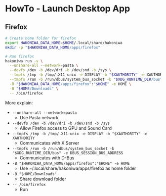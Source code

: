 # HowTo - Launch Desktop App

## Firefox

```sh
# Create home folder for firefox
export HAKONIWA_DATA_HOME=$HOME/.local/share/hakoniwa
mkdir -p "$HAKONIWA_DATA_HOME/apps/firefox"

# Run firefox
hakoniwa run -v \
  --unshare-all --network=pasta \
  --devfs /dev -b /dev/dri -b /dev/snd -b /sys \
  --tmpfs /tmp -b /tmp/.X11-unix -e DISPLAY -b "$XAUTHORITY" -e XAUTHORITY \
  --tmpfs /run -b /run/dbus/system_bus_socket -b "$XDG_RUNTIME_DIR/bus" -e DBUS_SESSION_BUS_ADDRESS \
  -B "$HAKONIWA_DATA_HOME/apps/firefox":"$HOME" -e HOME \
  -B "$HOME/Downloads" \
  -- /bin/firefox
```

More explain:

- `--unshare-all --network=pasta`
  - Use Pasta network
- `--devfs /dev -b /dev/dri -b /dev/snd -b /sys`
  - Allow Firefox access to GPU and Sound Card
- `--tmpfs /tmp -b /tmp/.X11-unix -e DISPLAY -b "$XAUTHORITY" -e XAUTHORITY`
  - Communicates with X Server
- `--tmpfs /run -b /run/dbus/system_bus_socket -b "$XDG_RUNTIME_DIR/bus" -e DBUS_SESSION_BUS_ADDRESS`
  - Communicates with D-Bus
- `-B "$HAKONIWA_DATA_HOME/apps/firefox":"$HOME" -e HOME`
  - Use ~/.local/share/hakoniwa/apps/firefox as home folder
- `-B "$HOME/Downloads"`
  - Share download folder
- `-- /bin/firefox`
  - Run

